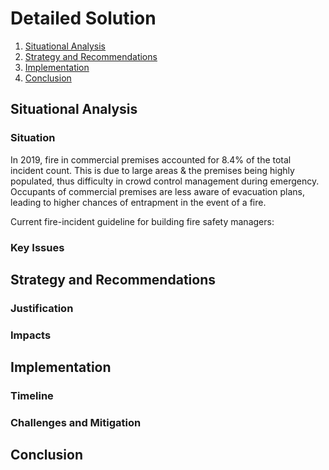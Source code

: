 # Detailed Solution

1. [Situational Analysis](#Situational-Analysis)
1. [Strategy and Recommendations](#Strategy-and-Recommendations)
1. [Implementation](#Implementation)
1. [Conclusion](#Conclusion)

## Situational Analysis

### Situation

In 2019, fire in commercial premises accounted for 8.4% of the total incident count.
This is due to large areas & the premises being highly populated, thus difficulty in crowd control management during emergency. Occupants of commercial premises are less aware of evacuation plans, leading to higher chances of entrapment in the event of a fire.

Current fire-incident guideline for building fire safety managers:

### Key Issues

## Strategy and Recommendations

### Justification

### Impacts

## Implementation

### Timeline

### Challenges and Mitigation

## Conclusion
